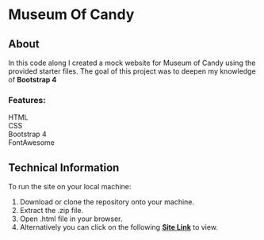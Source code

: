 # Museum Of Candy  

## About  
In this code along I created a mock website for Museum of Candy using the provided starter files.
The goal of this project was to deepen my knowledge of **Bootstrap 4**

  
### Features:  
 HTML  
 CSS  
 Bootstrap 4  
 FontAwesome  

## Technical Information  
To run the site on your local machine:  
 1. Download or clone the repository onto your machine.   
 2. Extract the .zip file.  
 3. Open .html file in your browser.  
 4. Alternatively you can click on the following **[Site Link](https://codepen.io/shir-izhak/pen/JjYXPqv?editors=1100)** to view.

